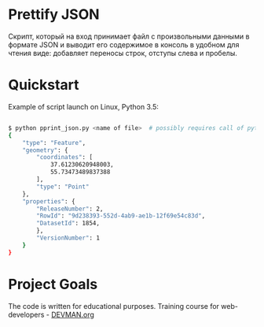 # Prettify JSON

Cкрипт, который на вход принимает  файл с произвольными данными в формате JSON и выводит его содержимое в консоль в удобном для чтения виде: добавляет переносы строк, отступы слева и пробелы.

# Quickstart

Example of script launch on Linux, Python 3.5:

```bash

$ python pprint_json.py <name of file>  # possibly requires call of python3 executive instead of just python
{
	"type": "Feature",
	"geometry": {
		"coordinates": [
			37.61230620948003,
			55.73473489837388
		],
		"type": "Point"
	},
	"properties": {
		"ReleaseNumber": 2,
		"RowId": "9d238393-552d-4ab9-ae1b-12f69e54c83d",
		"DatasetId": 1854,
		},
		"VersionNumber": 1
	}
}

```

# Project Goals

The code is written for educational purposes. Training course for web-developers - [DEVMAN.org](https://devman.org)
